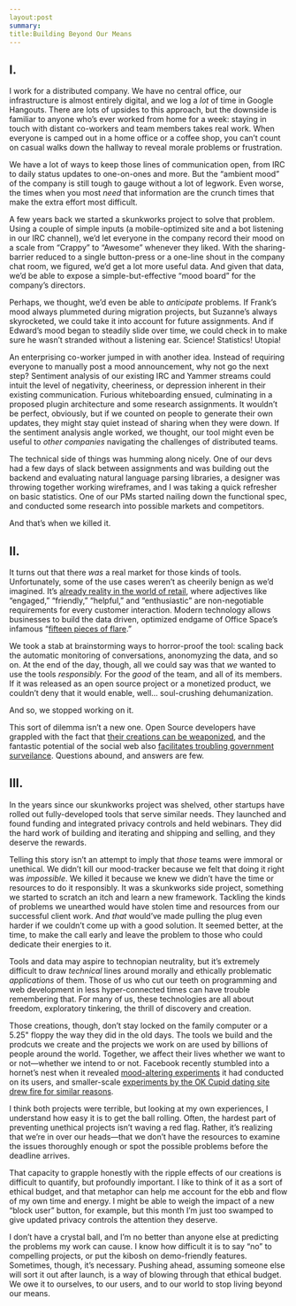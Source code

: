 ```yaml
---
layout:post
summary:
title:Building Beyond Our Means
---
```


## I.

I work for a distributed company. We have no central office, our infrastructure is almost entirely digital, and we log a _lot_ of time in Google Hangouts. There are lots of upsides to this approach, but the downside is familiar to anyone who’s ever worked from home for a week: staying in touch with distant co-workers and team members takes real work. When everyone is camped out in a home office or a coffee shop, you can’t count on casual walks down the hallway to reveal morale problems or frustration.

We have a lot of ways to keep those lines of communication open, from IRC to daily status updates to one-on-ones and more. But the “ambient mood” of the company is still tough to gauge without a lot of legwork. Even worse, the times when you most _need_ that information are the crunch times that make the extra effort most difficult.

A few years back we started a skunkworks project to solve that problem. Using a couple of simple inputs (a mobile-optimized site and a bot listening in our IRC channel), we’d let everyone in the company record their mood on a scale from “Crappy” to “Awesome” whenever they liked. With the sharing-barrier reduced to a single button-press or a one-line shout in the company chat room, we figured, we’d get a lot more useful data. And given that data, we’d be able to expose a simple-but-effective “mood board” for the company’s directors.

Perhaps, we thought, we’d even be able to _anticipate_ problems. If Frank’s mood always plummeted during migration projects, but Suzanne’s always skyrocketed, we could take it into account for future assignments. And if Edward’s mood began to steadily slide over time, we could check in to make sure he wasn’t stranded without a listening ear. Science! Statistics! Utopia!

An enterprising co-worker jumped in with another idea. Instead of requiring everyone to manually post a mood announcement, why not go the next step? Sentiment analysis of our existing IRC and Yammer streams could intuit the level of negativity, cheeriness, or depression inherent in their existing communication. Furious whiteboarding ensued, culminating in a proposed plugin architecture and some research assignments. It wouldn’t be perfect, obviously, but if we counted on people to generate their own updates, they might stay quiet instead of sharing when they were down. If the sentiment analysis angle worked, we thought, our tool might even be useful to _other companies_ navigating the challenges of distributed teams.

The technical side of things was humming along nicely. One of our devs had a few days of slack between assignments and was building out the backend and evaluating natural language parsing libraries, a designer was throwing together working wireframes, and I was taking a quick refresher on basic statistics. One of our PMs started nailing down the functional spec, and conducted some research into possible markets and competitors.

And that’s when we killed it.

## II.

It turns out that there _was_ a real market for those kinds of tools. Unfortunately, some of the use cases weren’t as cheerily benign as we’d imagined. It’s [already reality in the world of retail](http://www.newrepublic.com/article/112204/pret-manger-when-corporations-enforce-happiness), where adjectives like “engaged,” “friendly,” “helpful,” and “enthusiastic” are non-negotiable requirements for every customer interaction. Modern technology allows businesses to build the data driven, optimized endgame of Office Space’s infamous “[fifteen pieces of flare](https://www.youtube.com/watch?v=-74Jo85ji9Q).” 

We took a stab at brainstorming ways to horror-proof the tool: scaling back the automatic monitoring of conversations, anonomyzing the data, and so on. At the end of the day, though, all we could say was that _we_ wanted to use the tools _responsibly._ For the _good_ of the team, and all of its members. If it was released as an open source project or a monetized product, we couldn’t deny that it would enable, well… soul-crushing dehumanization.

And so, we stopped working on it.

This sort of dilemma isn’t a new one. Open Source developers have grappled with the fact that [their creations can be weaponized](http://archive09.linux.com/articles/56426), and the fantastic potential of the social web also [facilitates troubling government surveilance](http://www.nytimes.com/2006/12/03/magazine/03intelligence.html?pagewanted=all&_r=0). Questions abound, and answers are few.

## III.

In the years since our skunkworks project was shelved, other startups have rolled out fully-developed tools that serve similar needs. They launched and found funding and integrated privacy controls and held webinars. They did the hard work of building and iterating and shipping and selling, and they deserve the rewards.

Telling this story isn’t an attempt to imply that _those_ teams were immoral or unethical. We didn’t kill our mood-tracker because we felt that doing it right was _impossible_. We killed it because we knew we didn’t have the time or resources to do it responsibly. It was a skunkworks side project, something we started to scratch an itch and learn a new framework. Tackling the kinds of problems we unearthed would have stolen time and resources from our successful client work. And _that_ would’ve made pulling the plug even harder if we couldn’t come up with a good solution. It seemed better, at the time, to make the call early and leave the problem to those who could dedicate their energies to it.

Tools and data may aspire to technopian neutrality, but it’s extremely difficult to draw _technical_ lines around morally and ethically problematic _applications_ of them. Those of us who cut our teeth on programming and web development in less hyper-connected times can have trouble remembering that. For many of us, these technologies are all about freedom, exploratory tinkering, the thrill of discovery and creation.

Those creations, though, don’t stay locked on the family computer or a 5.25" floppy the way they did in the old days. The tools we build and the prodcuts we create and the projects we work on are used by billions of people around the world. Together, we affect their lives whether we want to or not—whether we intend to or not. Facebook recently stumbled into a hornet’s nest when it revealed [mood-altering experiments](http://www.theguardian.com/technology/2014/jul/04/privacy-watchdog-files-complaint-over-facebook-emotion-experiment) it had conducted on its users, and smaller-scale [experiments by the OK Cupid dating site drew fire for similar reasons](http://www.huffingtonpost.com/joseph-farrell/why-okcupids-experiments-_b_5655217.html).

I think both projects were terrible, but looking at my own experiences, I understand how easy it is to get the ball rolling. Often, the hardest part of preventing unethical projects isn’t waving a red flag. Rather, it’s realizing that we’re in over our heads—that we don’t have the resources to examine the issues thoroughly enough or spot the possible problems before the deadline arrives.

That capacity to grapple honestly with the ripple effects of our creations is difficult to quantify, but profoundly important. I like to think of it as a sort of ethical budget, and that metaphor can help me account for the ebb and flow of my own time and energy. I might be able to weigh the impact of a new “block user” button, for example, but this month I’m just too swamped to give updated privacy controls the attention they deserve.

I don’t have a crystal ball, and I’m no better than anyone else at predicting the problems my work can cause. I know how difficult it is to say “no” to compelling projects, or put the kibosh on demo-friendly features. Sometimes, though, it’s necessary. Pushing ahead, assuming someone else will sort it out after launch, is a way of blowing through that ethical budget. We owe it to ourselves, to our users, and to our world to stop living beyond our means.